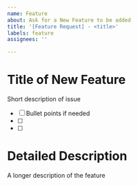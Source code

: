 ```yaml
---
name: Feature
about: Ask for a New Feature to be added
title: '[Feature Request] - <title>'
labels: feature
assignees: ''

---
```


# Title of New Feature

Short description of issue

- [ ] Bullet points if needed
- [ ] 
- [ ] 

# Detailed Description

A longer description of the feature


